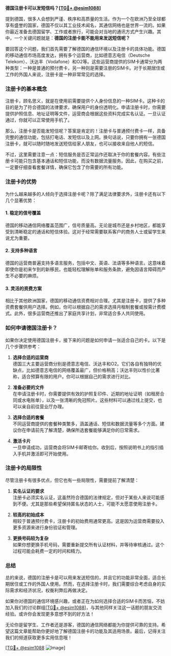 **德国注册卡可以发短信吗？[[TG💪+ @esim1088](https://t.me/s/esim1088)]**

提到德国，很多人会想到严谨、秩序和高质量的生活。作为一个在欧洲乃至全球都享有盛誉的国家，德国不仅以其工业技术闻名，其通信网络也是世界一流的。如果你最近准备去德国留学、工作或者旅行，可能会对当地的通讯方式产生兴趣。其中，一个关键问题就是：**德国的注册卡能不能用来发送短信呢？**

要回答这个问题，我们首先需要了解德国的通信环境以及注册卡的具体功能。德国的移动通信市场高度发达，拥有多个运营商，比如德意志电信（Deutsche Telekom）、沃达丰（Vodafone）和O2等。这些运营商提供的SIM卡通常分为两种类型：一种是普通的预付费卡，另一种则是需要注册的SIM卡。对于长期居住或工作的外国人来说，注册卡是一种非常常见的选择。

### 注册卡的基本概念

注册卡，顾名思义，就是在使用前需要提供个人身份信息的一种SIM卡。这种卡的目的是为了符合德国的法律要求，确保用户的身份透明化。申请注册卡时，你需要提供护照信息、地址证明等文件，运营商会根据这些资料完成实名认证。一旦认证通过，你就可以正常使用手机了。

那么，注册卡是否能发短信呢？答案是肯定的！注册卡与普通预付费卡一样，具备完整的通信功能，包括打电话、发短信以及上网。换句话说，只要你拥有一张德国注册卡，就可以随时随地发送短信给家人朋友，也可以接收来自他人的短信。

不过，这里需要注意一点：短信服务是否正常运作还取决于你的套餐内容。有些注册卡可能只包含基本通话和短信功能，而没有数据流量服务。因此，在购买之前，一定要仔细查看套餐详情，确保它包含了你需要的所有功能。

### 注册卡的优势

为什么越来越多的人倾向于选择注册卡呢？除了满足法律要求外，注册卡还有以下几个显著优势：

#### 1. **稳定的信号覆盖**
德国的移动通信网络覆盖范围广，信号质量高。无论是城市还是乡村地区，都能享受到清晰稳定的通话和短信体验。这对于经常需要联系客户的商务人士或留学生来说尤为重要。

#### 2. **支持多种语言**
德国的运营商普遍支持多语言服务，包括中文、英语、法语等多种语言。这意味着即使你是初来乍到的新移民，也能轻松理解账单和服务条款，避免因语言障碍而产生不必要的麻烦。

#### 3. **灵活的资费方案**
相比于其他欧洲国家，德国的移动通信资费相对合理。尤其是注册卡，提供了多种资费套餐供用户选择。例如，你可以根据自己的需求选择月租制套餐或按需计费模式。此外，很多运营商还推出了家庭共享计划，非常适合多人共同使用。

### 如何申请德国注册卡？

如果你决定使用德国注册卡，接下来的问题是如何申请一张适合自己的卡。以下是几个步骤供参考：

1. **选择合适的运营商**  
   德国三大主要运营商分别是德意志电信、沃达丰和O2。它们各自有独特的优缺点，比如德意志电信的网络覆盖最广，但价格稍高；沃达丰则以性价比著称，适合预算有限的用户。你可以根据自己的需求进行对比。

2. **准备必要的文件**  
   在申请注册卡时，你需要提供有效的护照复印件、近期的地址证明（如租房合同或水电账单），以及一张清晰的免冠照片。这些材料可以通过线上提交，也可以亲自前往营业厅办理。

3. **选择合适的套餐**  
   不同运营商提供的套餐种类繁多，涵盖通话、短信和数据流量等多个方面。建议你在申请前先了解清楚，确保所选套餐能够满足你的日常需求。

4. **激活卡片**  
   一旦申请成功，运营商会将SIM卡邮寄给你。收到后，按照说明书上的指引插入手机并激活即可开始使用。

### 注册卡的局限性

尽管注册卡有很多优点，但它也有一些局限性，需要提前了解清楚：

1. **实名认证的要求**  
   注册卡必须实名认证，这虽然符合德国的法律规定，但对于某些人来说可能感到不便。尤其是那些希望保持匿名状态的人士，可能不太愿意使用注册卡。

2. **较高的初始成本**  
   相较于普通预付费卡，注册卡的初始费用通常更高。这是因为运营商需要投入更多资源来进行身份验证和管理。

3. **更换号码较为复杂**  
   如果你想更换手机号码，需要重新提交所有认证材料，并等待审核通过。这个过程可能会耗费一定的时间和精力。

### 总结

总的来说，德国的注册卡是可以用来发送短信的，并且它的功能非常全面，适合长期居住或工作的外国人使用。然而，在选择注册卡时，我们需要综合考虑自身的实际需求和经济状况，权衡利弊后再做决定。

如果你对德国的通信环境感兴趣，或者正在为如何选择合适的SIM卡而苦恼，不妨加入我们的讨论群组[[TG💪+ @esim1088](https://t.me/s/esim1088)]，与其他同样关注这一话题的朋友交流经验。或许你会发现更多意想不到的好方法！

无论你是留学生、工作者还是游客，德国的通信网络都能为你提供可靠的支持。希望这篇文章能帮助你更好地了解德国注册卡的功能及其适用场景。最后，记得关注我们的频道获取更多实用信息哦！

[[TG💪+ @esim1088](https://t.me/s/esim1088) ![Image](https://i.postimg.cc/4NQfJmqS/Snipaste-2025-05-13-00-14-12.png)]